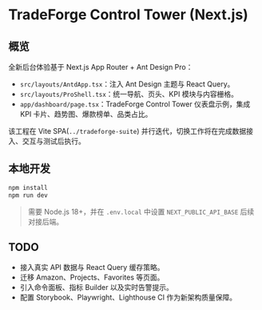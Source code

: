 # TradeForge Control Tower (Next.js)

## 概览
全新后台体验基于 Next.js App Router + Ant Design Pro：
- `src/layouts/AntdApp.tsx`：注入 Ant Design 主题与 React Query。
- `src/layouts/ProShell.tsx`：统一导航、页头、KPI 模块与内容栅格。
- `app/dashboard/page.tsx`：TradeForge Control Tower 仪表盘示例，集成 KPI 卡片、趋势图、爆款榜单、品类占比。

该工程在 Vite SPA(`../tradeforge-suite`) 并行迭代，切换工作将在完成数据接入、交互与测试后执行。

## 本地开发
```bash
npm install
npm run dev
```
> 需要 Node.js 18+，并在 `.env.local` 中设置 `NEXT_PUBLIC_API_BASE` 后续对接后端。

## TODO
- 接入真实 API 数据与 React Query 缓存策略。
- 迁移 Amazon、Projects、Favorites 等页面。
- 引入命令面板、指标 Builder 以及实时告警提示。
- 配置 Storybook、Playwright、Lighthouse CI 作为新架构质量保障。
